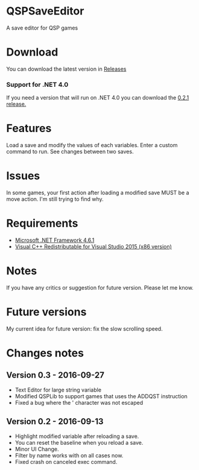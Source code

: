 # QSPSaveEditor
A save editor for QSP games

# Download
You can download the latest version in [Releases](https://github.com/Pararock/QSPSaveEditor/releases)
### Support for .NET 4.0
If you need a version that will run on .NET 4.0 you can download the [0.2.1 release.](https://github.com/Pararock/QSPSaveEditor/releases/tag/0.2.1)

# Features
Load a save and modify the values of each variables.
Enter a custom command to run.
See changes between two saves.

# Issues
In some games, your first action after loading a modified save MUST be a move action. I'm still trying to find why.

# Requirements
* [Microsoft .NET Framework 4.6.1](https://www.microsoft.com/en-ca/download/details.aspx?id=49981)
* [Visual C++ Redistributable for Visual Studio 2015 (x86 version)](https://www.microsoft.com/en-ca/download/details.aspx?id=48145)

# Notes
If you have any critics or suggestion for future version. Please let me know.

# Future versions
My current idea for future version: fix the slow scrolling speed.

# Changes notes
## Version 0.3 - 2016-09-27
* Text Editor for large string variable
* Modified QSPLib to support games that uses the ADDQST instruction
* Fixed a bug where the ' character was not escaped

## Version 0.2 - 2016-09-13
* Highlight modified variable after reloading a save.
* You can reset the baseline when you reload a save.
* Minor UI Change.
* Filter by name works with on all cases now.
* Fixed crash on canceled exec command.
